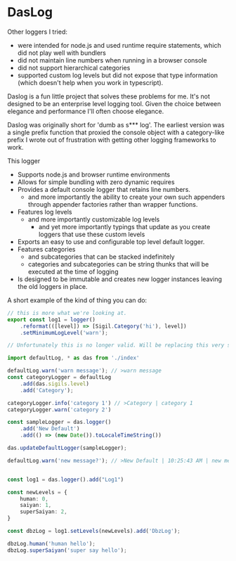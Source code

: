 # DasLog

Other loggers I tried:
 * were intended for node.js and used runtime require statements, which did not play well with bundlers
 * did not maintain line numbers when running in a browser console
 * did not support hierarchical categories
 * supported custom log levels but did not expose that type information (which doesn't help when you work in typescript).

Daslog is a fun little project that solves these problems for me. It's not designed to be an enterprise level logging tool. Given the choice between elegance and performance I'll often choose elegance. 

Daslog was originally short for 'dumb as s*** log'. The earliest version was a single prefix function that proxied the console object with a category-like prefix I wrote out of frustration with getting other logging frameworks to work.

This logger

 * Supports node.js and browser runtime environments
 * Allows for simple bundling with zero dynamic requires
 * Provides a default console logger that retains line numbers.
    * and more importantly the ability to create your own such appenders through appender factories rather than wrapper functions.
 * Features log levels
    * and more importantly customizable log levels
        * and yet more importantly typings that update as you create loggers that use these custom levels
 * Exports an easy to use and configurable top level default logger.
 * Features categories
    * and subcategories that can be stacked indefinitely
    * categories and subcategories can be string thunks that will be executed at the time of logging
 * Is designed to be immutable and creates new logger instances leaving the old loggers in place.


A short example of the kind of thing you can do:
```typescript
// this is more what we're looking at.
export const log1 = logger()
    .reformat(([level]) => [Sigil.Category('hi'), level])
    .setMinimumLogLevel('warn');

// Unfortunately this is no longer valid. Will be replacing this very shortly.

import defaultLog, * as das from './index'

defaultLog.warn('warn message'); // >warn message
const categoryLogger = defaultLog
    .add(das.sigils.level)
    .add('Category');

categoryLogger.info('category 1') // >Category | category 1
categoryLogger.warn('category 2')

const sampleLogger = das.logger()
    .add('New Default')
    .add(() => (new Date()).toLocaleTimeString())

das.updateDefaultLogger(sampleLogger);

defaultLog.warn('new message?'); // >New Default | 10:25:43 AM | new message?


const log1 = das.logger().add("Log1")

const newLevels = {
    human: 0,
    saiyan: 1,
    superSaiyan: 2,
}

const dbzLog = log1.setLevels(newLevels).add('DbzLog');

dbzLog.human('human hello');
dbzLog.superSaiyan('super say hello');
```